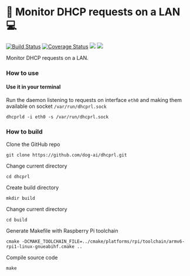 # 👀 Monitor DHCP requests on a LAN 💻

[![Build Status](https://travis-ci.org/dog-ai/dhcprl.svg?branch=master)](https://travis-ci.org/dog-ai/dhcprl)
[![Coverage Status](https://coveralls.io/repos/github/dog-ai/dhcprl/badge.svg?branch=master)](https://coveralls.io/github/dog-ai/dhcprl?branch=master)
[![](https://img.shields.io/github/release/dog-ai/dhcprl.svg)](https://github.com/dog-ai/dhcprl/releases)
[![](https://img.shields.io/badge/license-MIT-blue.svg)](LICENSE) 

Monitor DHCP requests on a LAN.

### How to use

#### Use it in your terminal
Run the daemon listening to requests on interface `eth0` and making them available on socket `/var/run/dhcprl.sock`
```
dhcprld -i eth0 -s /var/run/dhcprl.sock
```

### How to build
Clone the GitHub repo
```
git clone https://github.com/dog-ai/dhcprl.git
```

Change current directory
```
cd dhcprl
```

Create build directory
```
mkdir build
```

Change current directory
```
cd build
```

Generate Makefile with Raspberry Pi toolchain
```
cmake -DCMAKE_TOOLCHAIN_FILE=../cmake/platforms/rpi/toolchain/armv6-rpi1-linux-gnueabihf.cmake ..
```

Compile source code
```
make
```
